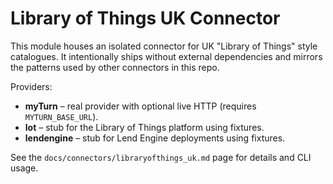 # Library of Things UK Connector

This module houses an isolated connector for UK "Library of Things" style
catalogues. It intentionally ships without external dependencies and mirrors the
patterns used by other connectors in this repo.

Providers:

- **myTurn** – real provider with optional live HTTP (requires `MYTURN_BASE_URL`).
- **lot** – stub for the Library of Things platform using fixtures.
- **lendengine** – stub for Lend Engine deployments using fixtures.

See the `docs/connectors/libraryofthings_uk.md` page for details and CLI usage.
